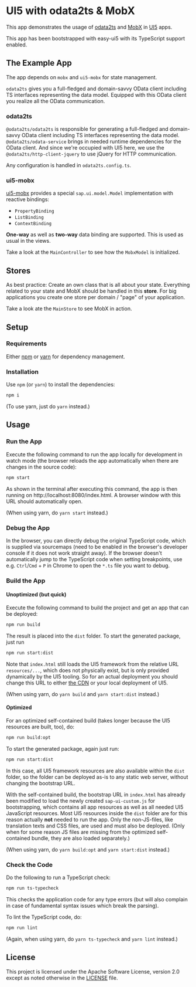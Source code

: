 # UI5 with odata2ts & MobX

This app demonstrates the usage of
[odata2ts](https://odata2ts.github.io/) and [MobX](https://mobx.js.org/README.html#introduction)
in [UI5](https://sdk.openui5.org/) apps.

This app has been bootstrapped with easy-ui5 with its TypeScript support enabled.

## The Example App

The app depends on `mobx` and `ui5-mobx` for state management.

`odata2ts` gives you a full-fledged and domain-savvy OData client including TS interfaces
representing the data model. Equipped with this OData client you realize all the OData communication.

### odata2ts

`@odata2ts/odata2ts` is responsible for generating a full-fledged and domain-savvy OData client including TS interfaces
representing the data model. `@odata2ts/odata-service` brings in needed runtime dependencies for the OData client.
And since we're occupied with UI5 here, we use the `@odata2ts/http-client-jquery` to use jQuery for HTTP
communication.

Any configuration is handled in `odata2ts.config.ts`.

### ui5-mobx

[ui5-mobx](https://github.com/cpro-js/ui5-mobx) provides a special `sap.ui.model.Model` implementation
with reactive bindings:

- `PropertyBinding`
- `ListBinding`
- `ContextBinding`

**One-way** as well as **two-way** data binding are supported. This is used as usual in the views.

Take a look at the `MainController` to see how the `MobxModel` is initialized.

## Stores

As best practice: Create an own class that is all about your state. Everything related to your state
and MobX should be handled in this **store**. For big applications you create one store
per domain / "page" of your application.

Take a look ate the `MainStore` to see MobX in action.

## Setup

### Requirements

Either [npm](https://www.npmjs.com/) or [yarn](https://yarnpkg.com/) for dependency management.

### Installation

Use `npm` (or `yarn`) to install the dependencies:

```sh
npm i
```

(To use yarn, just do `yarn` instead.)

## Usage

### Run the App

Execute the following command to run the app locally for development in watch mode (the browser reloads the app automatically when there are changes in the source code):

```sh
npm start
```

As shown in the terminal after executing this command, the app is then running on http://localhost:8080/index.html. A browser window with this URL should automatically open.

(When using yarn, do `yarn start` instead.)

### Debug the App

In the browser, you can directly debug the original TypeScript code, which is supplied via sourcemaps (need to be enabled in the browser's developer console if it does not work straight away). If the browser doesn't automatically jump to the TypeScript code when setting breakpoints, use e.g. `Ctrl`/`Cmd` + `P` in Chrome to open the `*.ts` file you want to debug.

### Build the App

#### Unoptimized (but quick)

Execute the following command to build the project and get an app that can be deployed:

```sh
npm run build
```

The result is placed into the `dist` folder. To start the generated package, just run

```sh
npm run start:dist
```

Note that `index.html` still loads the UI5 framework from the relative URL `resources/...`, which does not physically exist, but is only provided dynamically by the UI5 tooling. So for an actual deployment you should change this URL to either [the CDN](https://sdk.openui5.org/#/topic/2d3eb2f322ea4a82983c1c62a33ec4ae) or your local deployment of UI5.

(When using yarn, do `yarn build` and `yarn start:dist` instead.)

#### Optimized

For an optimized self-contained build (takes longer because the UI5 resources are built, too), do:

```sh
npm run build:opt
```

To start the generated package, again just run:

```sh
npm run start:dist
```

In this case, all UI5 framework resources are also available within the `dist` folder, so the folder can be deployed as-is to any static web server, without changing the bootstrap URL.

With the self-contained build, the bootstrap URL in `index.html` has already been modified to load the newly created `sap-ui-custom.js` for bootstrapping, which contains all app resources as well as all needed UI5 JavaScript resources. Most UI5 resources inside the `dist` folder are for this reason actually **not** needed to run the app. Only the non-JS-files, like translation texts and CSS files, are used and must also be deployed. (Only when for some reason JS files are missing from the optimized self-contained bundle, they are also loaded separately.)

(When using yarn, do `yarn build:opt` and `yarn start:dist` instead.)

### Check the Code

Do the following to run a TypeScript check:

```sh
npm run ts-typecheck
```

This checks the application code for any type errors (but will also complain in case of fundamental syntax issues which break the parsing).

To lint the TypeScript code, do:

```sh
npm run lint
```

(Again, when using yarn, do `yarn ts-typecheck` and `yarn lint` instead.)

## License

This project is licensed under the Apache Software License, version 2.0 except as noted otherwise in the [LICENSE](LICENSE) file.
